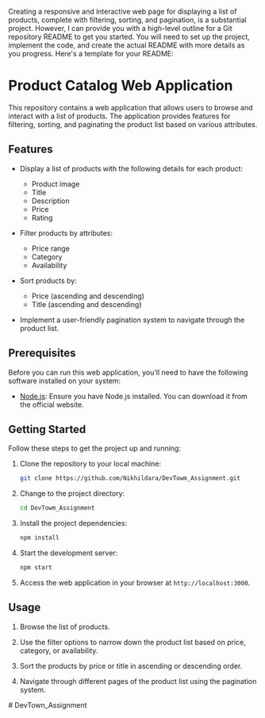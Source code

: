Creating a responsive and interactive web page for displaying a list of products, complete with filtering, sorting, and pagination, is a substantial project. However, I can provide you with a high-level outline for a Git repository README to get you started. You will need to set up the project, implement the code, and create the actual README with more details as you progress. Here's a template for your README:

# Product Catalog Web Application

This repository contains a web application that allows users to browse and interact with a list of products. The application provides features for filtering, sorting, and paginating the product list based on various attributes.

## Features

- Display a list of products with the following details for each product:
  - Product image
  - Title
  - Description
  - Price
  - Rating

- Filter products by attributes:
  - Price range
  - Category
  - Availability

- Sort products by:
  - Price (ascending and descending)
  - Title (ascending and descending)

- Implement a user-friendly pagination system to navigate through the product list.

## Prerequisites

Before you can run this web application, you'll need to have the following software installed on your system:

- [Node.js](https://nodejs.org/): Ensure you have Node.js installed. You can download it from the official website.

## Getting Started

Follow these steps to get the project up and running:

1. Clone the repository to your local machine:

   ```bash
   git clone https://github.com/Nikhildara/DevTowm_Assignment.git
   ```

2. Change to the project directory:

   ```bash
   cd DevTowm_Assignment
   ```

3. Install the project dependencies:

   ```bash
   npm install
   ```

4. Start the development server:

   ```bash
   npm start
   ```

5. Access the web application in your browser at `http://localhost:3000`.

## Usage

1. Browse the list of products.

2. Use the filter options to narrow down the product list based on price, category, or availability.

3. Sort the products by price or title in ascending or descending order.

4. Navigate through different pages of the product list using the pagination system.





#   D e v T o w n _ A s s i g n m e n t 
 
 
